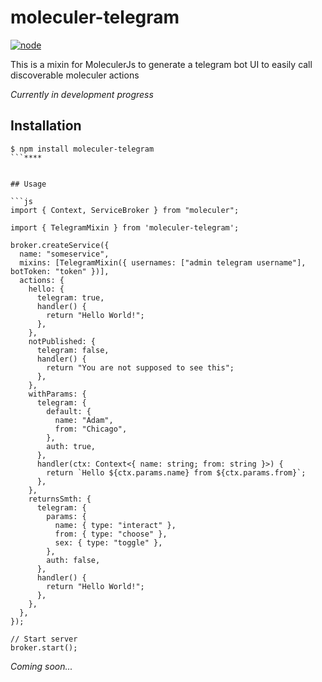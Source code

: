 # moleculer-telegram

[![node](https://img.shields.io/npm/v/moleculer-telegram.svg?style=flat-square)](https://www.npmjs.com/package/moleculer-telegram)

This is a mixin for MoleculerJs to generate a telegram bot UI to easily call discoverable moleculer actions

*Currently in development progress*

## Installation

```
$ npm install moleculer-telegram
```****


## Usage

```js
import { Context, ServiceBroker } from "moleculer";

import { TelegramMixin } from 'moleculer-telegram';

broker.createService({
  name: "someservice",
  mixins: [TelegramMixin({ usernames: ["admin telegram username"], botToken: "token" })],
  actions: {
    hello: {
      telegram: true,
      handler() {
        return "Hello World!";
      },
    },
    notPublished: {
      telegram: false,
      handler() {
        return "You are not supposed to see this";
      },
    },
    withParams: {
      telegram: {
        default: {
          name: "Adam",
          from: "Chicago",
        },
        auth: true,
      },
      handler(ctx: Context<{ name: string; from: string }>) {
        return `Hello ${ctx.params.name} from ${ctx.params.from}`;
      },
    },
    returnsSmth: {
      telegram: {
        params: {
          name: { type: "interact" },
          from: { type: "choose" },
          sex: { type: "toggle" },
        },
        auth: false,
      },
      handler() {
        return "Hello World!";
      },
    },
  },
});

// Start server
broker.start();
```

_Coming soon..._
